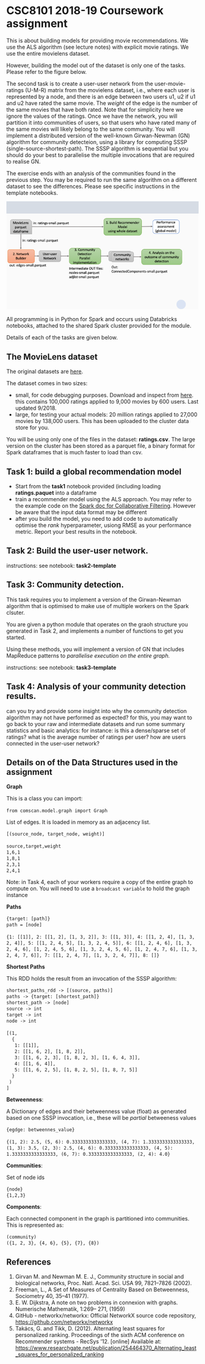 # CSC8101 2018-19 Coursework assignment

This is about building models for providing movie recommendations. 
We use the ALS algorithm (see lecture notes) with explicit movie ratings.
We use the entire movielens dataset. 

However, building the model out of the dataset is only one of the tasks. 
Please refer to the figure below.

The second task is to create a user-user network from the user-movie-ratings (U-M-R) matrix from the movielens dataset, i.e., where each user is represented by a node, and there is an edge between two users u1, u2 if u1 and u2 have rated the same movie. The *weight* of the edge is the number of the same movies that have both rated. Note that for simplicity here we ignore the values of the ratings. 
Once we have the network, you will partition it into communities of users, so that users who have rated many of the same movies will likely belong to the same community.
You will implement a distributed version of the well-known Girwan-Newman (GN) algorithm for community detecteion, using a library for computing SSSP (single-source-shortest-path). The SSSP algorithm is sequential but you should do your best to parallelise the multiple invocations that are required to realise GN.

The exercise ends with an analysis of the communities found in the previous step. You may be required to run the same algorithm on a different dataset to see the differences. Please see specific instructions in the template notebooks. 

![assignment tasks summary](../resources/Coursework-tasks.png)

All programming is in Python for Spark and occurs using Databricks notebooks, attached to the shared Spark cluster provided for the module.

Details of each of the tasks are given below.

## The MovieLens dataset
The original datasets are [here](https://grouplens.org/datasets/movielens/).

The dataset comes in two sizes:
- small, for code debugging purposes. Download and inspect from [here](data/ml-latest-small.zip).
   this contains 100,000 ratings applied to 9,000 movies by 600 users. Last updated 9/2018.
- large, for testing your actual models: 20 million ratings applied to 27,000 movies by 138,000 users. 
   This has been uploaded to the cluster data store for you.
   
You will be using only one of the files in the dataset: **ratings.csv**.  The large version on the cluster has been stored as a parquet file, a binary format for Spark dataframes that is much faster to load than csv.

## Task 1: build a global recommendation model

- Start from the **task1** notebook provided (including loading  **ratings.paquet** into a dataframe
- train a recommender model using the ALS approach. You may refer to the example code on the [Spark doc for Collaborative Filtering](https://spark.apache.org/docs/latest/ml-collaborative-filtering.html). However be aware that the input data format may be different
- after you build the model, you need to add code to automatically optimise the *rank* hyperparameter, usiong RMSE as your performance metric. Report your best results in the notebook.

## Task 2: Build the user-user network.

instructions: see notebook: **task2-template**

## Task 3: Community detection.

This task requires you to implement a version of the Girwan-Newman algorithm that is optimised to make use of multiple workers on the Spark clsuter.

You are given a python module that operates on the graoh structure you generated in Task 2, and implements a number of functions to get you started.

Using these methods, you will implement a version of GN that includes MapReduce patterns to *parallelise execution on the entire graph.*

instructions: see notebook: **task3-template**

## Task 4: Analysis of your community detection results.

can you try and provide some insight into why the community detection algorithm may not have performed as expected?
for this, you may want to go back to your raw and intermediate datasets and run some summary statistics and basic analytics:
for instance: is this a dense/sparse set of ratings? what is the average number of ratings per user? how are users connected in the user-user network?



## Details on of the Data Structures used in the assignment

**Graph**

This is a class you can import:

`from comscan.model.graph import Graph`

List of edges. It is loaded in memory as an adjacency list.

    [(source_node, target_node, weight)]
    
    source,target,weight
    1,6,1
    1,8,1
    2,3,1
    2,4,1

Note: in Task 4, each of your workers require a copy of the entire graph to compute on. You will need to use a `broadcast variable` to hold the graph instance

**Paths**

    {target: [path]}
    path = [node]

    {1: [[1]], 2: [[1, 2], [1, 3, 2]], 3: [[1, 3]], 4: [[1, 2, 4], [1, 3, 2, 4]], 5: [[1, 2, 4, 5], [1, 3, 2, 4, 5]], 6: [[1, 2, 4, 6], [1, 3, 2, 4, 6], [1, 2, 4, 5, 6], [1, 3, 2, 4, 5, 6], [1, 2, 4, 7, 6], [1, 3, 2, 4, 7, 6]], 7: [[1, 2, 4, 7], [1, 3, 2, 4, 7]], 8: []}


**Shortest Paths**

This RDD holds the result from an invocation of the SSSP algorithm:

    shortest_paths_rdd -> [(source, paths)]
    paths -> {target: [shortest_path]}
    shortest_path -> [node]
    source -> int
    target -> int
    node -> int

    [(1,
      {
       1: [[1]],
       2: [[1, 6, 2], [1, 8, 2]],
       3: [[1, 6, 2, 3], [1, 8, 2, 3], [1, 6, 4, 3]],
       4: [[1, 6, 4]],
       5: [[1, 6, 2, 5], [1, 8, 2, 5], [1, 8, 7, 5]]
      }
     )
    ]

**Betweenness**:

A  Dictionary of edges and their betweenness value (float) as generated based on one SSSP invocation, i.e., these will be _partial_ betweeness values

    {egdge: betweennes_value}
    
    {(1, 2): 2.5, (5, 6): 0.3333333333333333, (4, 7): 1.3333333333333333, (1, 3): 3.5, (2, 3): 2.5, (4, 6): 0.3333333333333333, (4, 5): 1.3333333333333333, (6, 7): 0.3333333333333333, (2, 4): 4.0}


**Communities**:

Set of node ids

    {node}
    {1,2,3} 

**Components**:

Each connected component in the graph is partitioned into communities. This is represented as:

    (community)
    ({1, 2, 3}, {4, 6}, {5}, {7}, {8})


## References

1. Girvan M. and Newman M. E. J., Community structure in social and biological networks, Proc. Natl. Acad. Sci. USA 99, 7821–7826 (2002).
2. Freeman, L., A Set of Measures of Centrality Based on Betweenness, Sociometry 40, 35–41  (1977).
3. E. W. Dijkstra, A note on two problems in connexion with graphs. Numerische Mathematik, 1:269–
271, (1959)
4. GitHub - networkx/networkx: Official NetworkX source code repository, https://github.com/networkx/networkx
5. Takács, G. and Tikk, D. (2012). Alternating least squares for personalized ranking. 
Proceedings of the sixth ACM conference on Recommender systems - RecSys '12. 
[online] Available at: https://www.researchgate.net/publication/254464370_Alternating_least_squares_for_personalized_ranking
